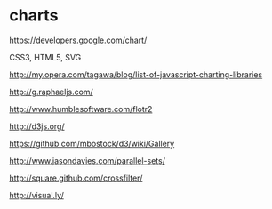charts
======
https://developers.google.com/chart/

CSS3, HTML5, SVG

http://my.opera.com/tagawa/blog/list-of-javascript-charting-libraries

http://g.raphaeljs.com/

http://www.humblesoftware.com/flotr2

http://d3js.org/

https://github.com/mbostock/d3/wiki/Gallery

http://www.jasondavies.com/parallel-sets/

http://square.github.com/crossfilter/

http://visual.ly/